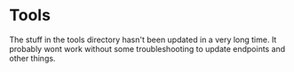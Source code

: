 # Tools

The stuff in the tools directory hasn't been updated in a very long time. It probably wont work without some troubleshooting to update endpoints and other things.